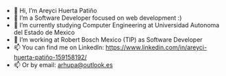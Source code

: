 - 👋 Hi, I’m Areyci Huerta Patiño
- 👀 I’m a Software Developer focused on web development  :)
- 🌱 I’m currently studying Computer Engineering at Universidad Autonoma del Estado de Mexico
- 💞️ I’m working at Robert Bosch Mexico (TlP) as Software Developer
- 📫 You can find me on LinkedIn: 
https://www.linkedin.com/in/areyci-huerta-patiño-159158192/
- 📫 Or by email: arhupa@outlook.es

<!---
areycihp/areycihp is a ✨ special ✨ repository because its `README.md` (this file) appears on your GitHub profile.
You can click the Preview link to take a look at your changes.
--->
